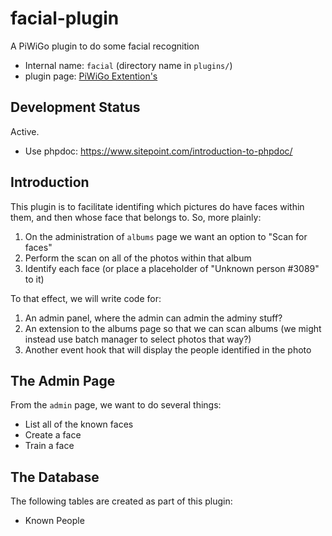 # facial-plugin

A PiWiGo plugin to do some facial recognition

* Internal name: `facial` (directory name in `plugins/`)
* plugin page: [PiWiGo Extention's](https://piwigo.org/ext/index.php?eid=1008)

## Development Status

Active.

* Use phpdoc: https://www.sitepoint.com/introduction-to-phpdoc/

## Introduction

This plugin is to facilitate identifing which pictures do have faces within
them, and then whose face that belongs to. So, more plainly:

1. On the administration of `albums` page we want an option to "Scan for faces"
2. Perform the scan on all of the photos within that album
3. Identify each face (or place a placeholder of "Unknown person #3089" to it)

To that effect, we will write code for:

1. An admin panel, where the admin can admin the adminy stuff?
2. An extension to the albums page so that we can scan albums (we might instead use batch manager to select photos that way?)
3. Another event hook that will display the people identified in the photo

## The Admin Page

From the `admin` page, we want to do several things:

* List all of the known faces
* Create a face
* Train a face

## The Database

The following tables are created as part of this plugin:

* Known People
